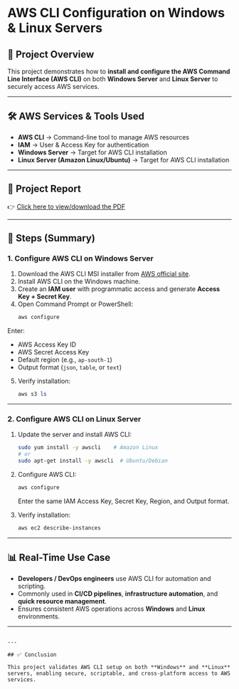






````markdown

````
# AWS CLI Configuration on Windows & Linux Servers

## 🚀 Project Overview
This project demonstrates how to **install and configure the AWS Command Line Interface (AWS CLI)** on both **Windows Server** and **Linux Server** to securely access AWS services.

---

## 🛠️ AWS Services & Tools Used
- **AWS CLI** → Command-line tool to manage AWS resources  
- **IAM** → User & Access Key for authentication  
- **Windows Server** → Target for AWS CLI installation  
- **Linux Server (Amazon Linux/Ubuntu)** → Target for AWS CLI installation  

---

## 📑 Project Report
👉 [Click here to view/download the PDF](https://drive.google.com/file/d/1KFihEQ5HqwK8bWbmE-v-OdhhMLvWkx4w/view?usp=drive_link)

---

## 🔧 Steps (Summary)

### 1. Configure AWS CLI on Windows Server
1. Download the AWS CLI MSI installer from [AWS official site](https://aws.amazon.com/cli/).  
2. Install AWS CLI on the Windows machine.  
3. Create an **IAM user** with programmatic access and generate **Access Key + Secret Key**.  
4. Open Command Prompt or PowerShell:
   ```powershell
   aws configure

Enter:

* AWS Access Key ID
* AWS Secret Access Key
* Default region (e.g., `ap-south-1`)
* Output format (`json`, `table`, or `text`)

5. Verify installation:

   ```powershell
   aws s3 ls
   ```

---

### 2. Configure AWS CLI on Linux Server

1. Update the server and install AWS CLI:

   ```bash
   sudo yum install -y awscli    # Amazon Linux
   # or
   sudo apt-get install -y awscli  # Ubuntu/Debian
   ```

2. Configure AWS CLI:

   ```bash
   aws configure
   ```

   Enter the same IAM Access Key, Secret Key, Region, and Output format.

3. Verify installation:

   ```bash
   aws ec2 describe-instances
   ```

---

## 📊 Real-Time Use Case

* **Developers / DevOps engineers** use AWS CLI for automation and scripting.
* Commonly used in **CI/CD pipelines**, **infrastructure automation**, and **quick resource management**.
* Ensures consistent AWS operations across **Windows** and **Linux** environments.

---


```

---

## ✅ Conclusion

This project validates AWS CLI setup on both **Windows** and **Linux** servers, enabling secure, scriptable, and cross-platform access to AWS services.

```

```
